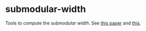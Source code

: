 # submodular-width
Tools to compute the _submodular width_. See [this paper](https://www.cs.bme.hu/~dmarx/papers/marx-csp-jacm.pdf) and [this](https://arxiv.org/abs/1612.02503).
